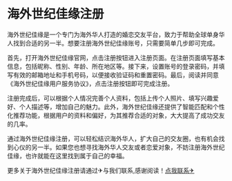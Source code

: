 # 海外世纪佳缘注册

海外世纪佳缘是一个专门为海外华人打造的婚恋交友平台，致力于帮助全球单身华人找到合适的另一半。想要注册海外世纪佳缘账号，只需要简单几步即可完成。

首先，打开海外世纪佳缘官网，点击注册按钮进入注册页面。在注册页面填写基本信息，包括昵称、性别、年龄、所在地区等。接下来，设置账号的登录密码，并填写有效的邮箱地址和手机号码，以便接收验证码和重置密码。最后，阅读并同意《海外世纪佳缘用户服务协议》，点击注册按钮即可完成注册。

注册完成后，可以根据个人情况完善个人资料，包括上传个人照片、填写兴趣爱好、个人描述等，增加自己的魅力。此外，海外世纪佳缘还提供了智能匹配和个性化推荐功能，根据用户的资料和偏好，为其推荐合适的对象，大大提高了成功交友的几率。

通过海外世纪佳缘注册，可以轻松结识海外华人，扩大自己的交友圈，也有机会找到心仪的另一半。如果您也想寻找海外华人交友或者恋爱对象，不妨注册海外世纪佳缘，也许就能在这里找到属于自己的幸福。

更多关于海外世纪佳缘注册请通过✈与我们联系,感谢阅读！[点我联系✈](https://us.G208.com)